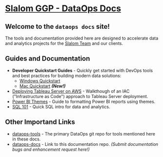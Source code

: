 # [Slalom GGP - DataOps Docs](https://docs.dataops.tk)

## Welcome to the `dataops docs` site!

The tools and documentation provided here are designed to accelerate data and analytics projects for the [Slalom Team](https://www.slalom.com/who-we-are) and our clients.

## Guides and Documentation

* **Developer Quickstart Guides** - Quickly get started with DevOps tools and best practices for building modern data solutions:
  * [Windows Quickstart](windows_development.md)
  * [Mac Quickstart](mac_development.md) ***(New!)***
* [Deploying Tableau Server on AWS](deploying_tableau_server_on_aws.md) - Walkthough of an IAC ("Infrastructure as Code") approach to Tableau Server deployment.
* [Power BI Themes](powerbi_themes.md) - Guide to formatting Power BI reports using themes.
* [SQL 101](sql101.md) - Quick SQL intro for data and analytics.

## Other Importand Links

* [dataops-tools](https://github.com/slalom-ggp/dataops-tools) - The primary DataOps git repo for tools mentioned here in these docs.
* [dataops-docs](https://github.com/slalom-ggp/dataops-docs) - Link to this documentation repo. _(Submit documentation bugs and enhancement request here!)_
